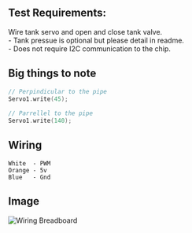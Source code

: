 ## Test Requirements:
Wire tank servo and open and close tank valve.   
    - Tank pressue is optional but please detail in readme.  
    - Does not require I2C communication to the chip.  

## Big things to note
```C++
// Perpindicular to the pipe 
Servo1.write(45); 
   
// Parrellel to the pipe
Servo1.write(140); 
```

## Wiring
```
White  - PWM
Orange - 5v
Blue   - Gnd
```

## Image
![Wiring Breadboard](images/1.JPG)
